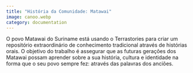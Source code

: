```yaml
---
title: "História da Comunidade: Matawai"
image: canoo.webp
category: documentation
---
```


O povo Matawai do Suriname está usando o Terrastories para criar um repositório extraordinário de conhecimento tradicional através de histórias orais. O objetivo do trabalho é assegurar que as futuras gerações dos Matawai possam aprender sobre a sua história, cultura e identidade na forma que o seu povo sempre fez: através das palavras dos anciões.

<app-button :color="true" localurl=":8086/all/https://www.earthdefenderstoolkit.com/community/matawai-place-based-storytelling-in-suriname/" text="Matawai story"></app-button>
